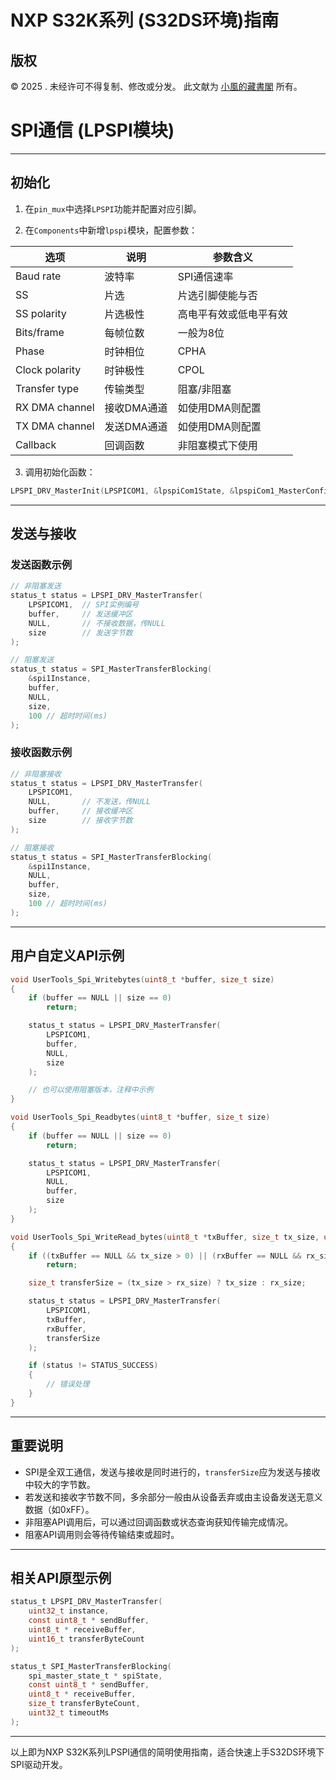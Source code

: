 # NXP S32K系列 (S32DS环境)指南

## 版权

© 2025 . 未经许可不得复制、修改或分发。 此文献为 [小風的藏書閣](https://t.me/xfp2333) 所有。

# SPI通信 (LPSPI模块)

---

## 初始化

1. 在`pin_mux`中选择`LPSPI`功能并配置对应引脚。

2. 在`Components`中新增`lpspi`模块，配置参数：

| 选项             | 说明      | 参数含义        |
| -------------- | ------- | ----------- |
| Baud rate      | 波特率     | SPI通信速率     |
| SS             | 片选      | 片选引脚使能与否    |
| SS polarity    | 片选极性    | 高电平有效或低电平有效 |
| Bits/frame     | 每帧位数    | 一般为8位       |
| Phase          | 时钟相位    | CPHA        |
| Clock polarity | 时钟极性    | CPOL        |
| Transfer type  | 传输类型    | 阻塞/非阻塞      |
| RX DMA channel | 接收DMA通道 | 如使用DMA则配置   |
| TX DMA channel | 发送DMA通道 | 如使用DMA则配置   |
| Callback       | 回调函数    | 非阻塞模式下使用    |

3. 调用初始化函数：

```c
LPSPI_DRV_MasterInit(LPSPICOM1, &lpspiCom1State, &lpspiCom1_MasterConfig0);
```

---

## 发送与接收

### 发送函数示例

```c
// 非阻塞发送
status_t status = LPSPI_DRV_MasterTransfer(
    LPSPICOM1,  // SPI实例编号
    buffer,     // 发送缓冲区
    NULL,       // 不接收数据，传NULL
    size        // 发送字节数
);

// 阻塞发送
status_t status = SPI_MasterTransferBlocking(
    &spi1Instance,
    buffer,
    NULL,
    size,
    100 // 超时时间(ms)
);
```

### 接收函数示例

```c
// 非阻塞接收
status_t status = LPSPI_DRV_MasterTransfer(
    LPSPICOM1,
    NULL,       // 不发送，传NULL
    buffer,     // 接收缓冲区
    size        // 接收字节数
);

// 阻塞接收
status_t status = SPI_MasterTransferBlocking(
    &spi1Instance,
    NULL,
    buffer,
    size,
    100 // 超时时间(ms)
);
```

---

## 用户自定义API示例

```c
void UserTools_Spi_Writebytes(uint8_t *buffer, size_t size)
{
    if (buffer == NULL || size == 0)
        return;

    status_t status = LPSPI_DRV_MasterTransfer(
        LPSPICOM1,
        buffer,
        NULL,
        size
    );

    // 也可以使用阻塞版本，注释中示例
}

void UserTools_Spi_Readbytes(uint8_t *buffer, size_t size)
{
    if (buffer == NULL || size == 0)
        return;

    status_t status = LPSPI_DRV_MasterTransfer(
        LPSPICOM1,
        NULL,
        buffer,
        size
    );
}

void UserTools_Spi_WriteRead_bytes(uint8_t *txBuffer, size_t tx_size, uint8_t *rxBuffer, size_t rx_size)
{
    if ((txBuffer == NULL && tx_size > 0) || (rxBuffer == NULL && rx_size > 0))
        return;

    size_t transferSize = (tx_size > rx_size) ? tx_size : rx_size;

    status_t status = LPSPI_DRV_MasterTransfer(
        LPSPICOM1,
        txBuffer,
        rxBuffer,
        transferSize
    );

    if (status != STATUS_SUCCESS)
    {
        // 错误处理
    }
}
```

---

## 重要说明

* SPI是全双工通信，发送与接收是同时进行的，`transferSize`应为发送与接收中较大的字节数。
* 若发送和接收字节数不同，多余部分一般由从设备丢弃或由主设备发送无意义数据（如0xFF）。
* 非阻塞API调用后，可以通过回调函数或状态查询获知传输完成情况。
* 阻塞API调用则会等待传输结束或超时。

---

## 相关API原型示例

```c
status_t LPSPI_DRV_MasterTransfer(
    uint32_t instance,
    const uint8_t * sendBuffer,
    uint8_t * receiveBuffer,
    uint16_t transferByteCount
);

status_t SPI_MasterTransferBlocking(
    spi_master_state_t * spiState,
    const uint8_t * sendBuffer,
    uint8_t * receiveBuffer,
    size_t transferByteCount,
    uint32_t timeoutMs
);
```

---

以上即为NXP S32K系列LPSPI通信的简明使用指南，适合快速上手S32DS环境下SPI驱动开发。
